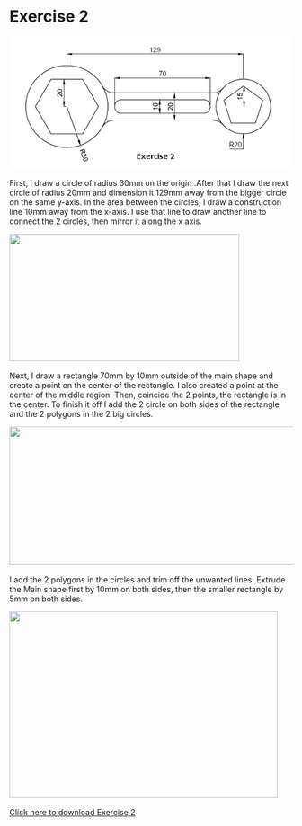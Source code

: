 # Exercise 2

![](/images/04_Exercise_2.png)<br>

First, I draw a circle of radius 30mm on the origin .After that I draw the next circle of radius 20mm and dimension it 129mm away from the bigger circle on the same y-axis. In the area between the circles, I draw a construction line 10mm away from the x-axis. I use that line to draw another line to connect the 2 circles, then mirror it along the x axis.

<img src="/EP1000/images/exercise2_pt1.png" style="width:408.5px;height:226.5px;"><br>

Next, I draw a rectangle 70mm by 10mm outside of the main shape and create a point on the center of the rectangle. I also created a point at the center of the middle region. Then, coincide the 2 points, the rectangle is in the center. To finish it off I add the 2 circle on both sides of the rectangle and the 2 polygons in the 2 big circles.

<img src="/EP1000/images/exercise2_pt2.png" style="width:597.5px;height:247px;"><br>

I add the 2 polygons in the circles and trim off the unwanted lines. Extrude the Main shape first by 10mm on both sides, then the smaller rectangle by 5mm on both sides.

<img src="/EP1000/images/exercise2_pt3.png" style="width:477px;height:332.5px;">

[Click here to download Exercise 2](/Fusion360/Exercise_2.f3d)

